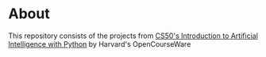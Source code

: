 # About
This repository consists of the projects from [CS50's Introduction to Artificial Intelligence with Python](https://cs50.harvard.edu/ai/2020/) by Harvard's OpenCourseWare